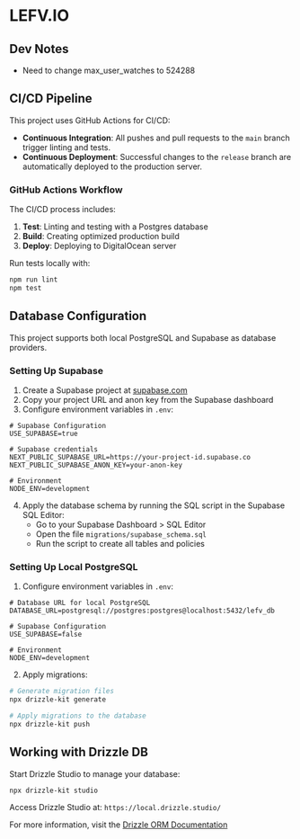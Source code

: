 # LEFV.IO

## Dev Notes

- Need to change max_user_watches to 524288

## CI/CD Pipeline

This project uses GitHub Actions for CI/CD:

- **Continuous Integration**: All pushes and pull requests to the `main` branch trigger linting and tests.
- **Continuous Deployment**: Successful changes to the `release` branch are automatically deployed to the production server.

### GitHub Actions Workflow

The CI/CD process includes:

1. **Test**: Linting and testing with a Postgres database
2. **Build**: Creating optimized production build
3. **Deploy**: Deploying to DigitalOcean server

Run tests locally with:
```bash
npm run lint
npm test
```

## Database Configuration

This project supports both local PostgreSQL and Supabase as database providers.

### Setting Up Supabase

1. Create a Supabase project at [supabase.com](https://supabase.com)
2. Copy your project URL and anon key from the Supabase dashboard
3. Configure environment variables in `.env`:

```
# Supabase Configuration
USE_SUPABASE=true

# Supabase credentials
NEXT_PUBLIC_SUPABASE_URL=https://your-project-id.supabase.co
NEXT_PUBLIC_SUPABASE_ANON_KEY=your-anon-key

# Environment
NODE_ENV=development
```

4. Apply the database schema by running the SQL script in the Supabase SQL Editor:
   - Go to your Supabase Dashboard > SQL Editor
   - Open the file `migrations/supabase_schema.sql`
   - Run the script to create all tables and policies

### Setting Up Local PostgreSQL

1. Configure environment variables in `.env`:

```
# Database URL for local PostgreSQL
DATABASE_URL=postgresql://postgres:postgres@localhost:5432/lefv_db

# Supabase Configuration
USE_SUPABASE=false

# Environment
NODE_ENV=development
```

2. Apply migrations:

```bash
# Generate migration files
npx drizzle-kit generate

# Apply migrations to the database
npx drizzle-kit push
```

## Working with Drizzle DB

Start Drizzle Studio to manage your database:

```bash
npx drizzle-kit studio
```

Access Drizzle Studio at: `https://local.drizzle.studio/`

For more information, visit the [Drizzle ORM Documentation](https://orm.drizzle.team/docs/kit-overview)
